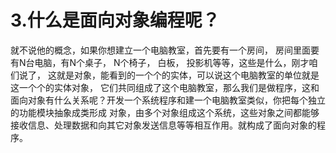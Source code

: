 # 3.什么是面向对象编程呢？
就不说他的概念，如果你想建立一个电脑教室，首先要有一个房间， 房间里面要有N台电脑，有N个桌子， N个椅子， 白板， 投影机等等，这些是什么，刚才咱们说了， 这就是对象，能看到的一个个的实体，可以说这个电脑教室的单位就是这一个个的实体对象， 它们共同组成了这个电脑教室，那么我们是做程序，这和面向对象有什么关系呢？开发一个系统程序和建一个电脑教室类似，你把每个独立的功能模块抽象成类形成 对象，由多个对象组成这个系统，这些对象之间都能够接收信息、处理数据和向其它对象发送信息等等相互作用。就构成了面向对象的程序。

